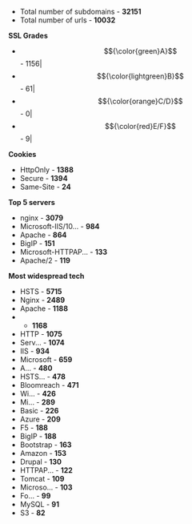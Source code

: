  - Total number of subdomains - **32151**
 - Total number of urls - **10032**


**SSL Grades**
 - $${\color{green}A}$$ - 1156|
 - $${\color{lightgreen}B}$$ - 61|
 - $${\color{orange}C/D}$$ - 0|
 - $${\color{red}E/F}$$ - 9|


**Cookies**
 - HttpOnly - **1388**
 - Secure - **1394**
 - Same-Site - **24**


**Top 5 servers**
 - nginx - **3079**
 - Microsoft-IIS/10... - **984**
 - Apache - **864**
 - BigIP - **151**
 - Microsoft-HTTPAP... - **133**
 - Apache/2 - **119**


**Most widespread tech**
- HSTS - **5715** 
- Nginx - **2489** 
- Apache - **1188** 
-  - **1168** 
- HTTP - **1075** 
- Serv... - **1074** 
- IIS - **934** 
- Microsoft - **659** 
- A... - **480** 
- HSTS... - **478** 
- Bloomreach - **471** 
- Wi... - **426** 
- Mi... - **289** 
- Basic - **226** 
- Azure - **209** 
- F5 - **188** 
- BigIP - **188** 
- Bootstrap - **163** 
- Amazon - **153** 
- Drupal - **130** 
- HTTPAP... - **122** 
- Tomcat - **109** 
- Microso... - **103** 
- Fo... - **99** 
- MySQL - **91** 
- S3 - **82** 